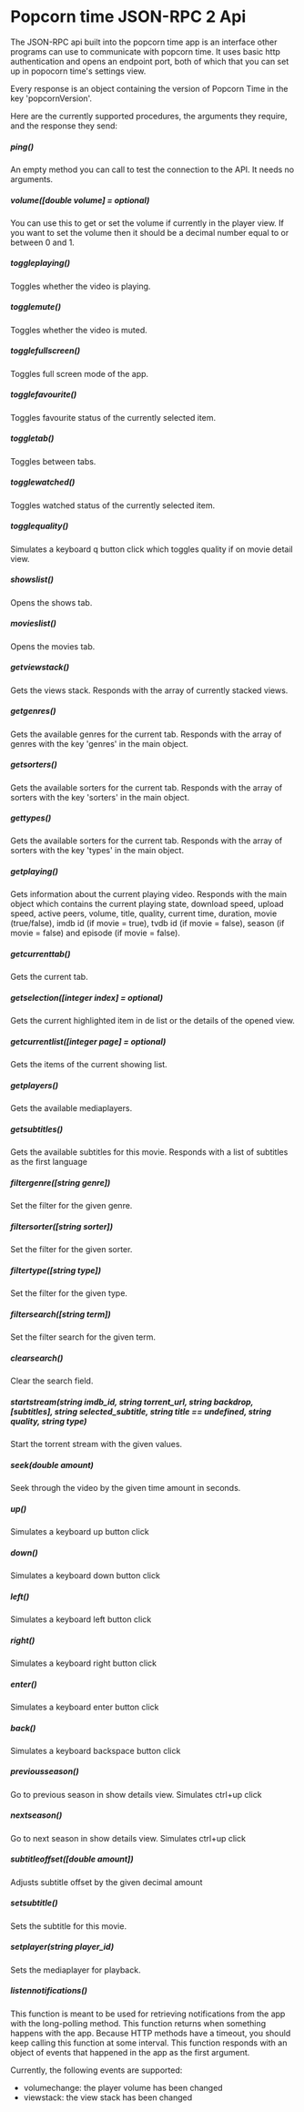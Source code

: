 Popcorn time JSON-RPC 2 Api
=========================

The JSON-RPC api built into the popcorn time app is an interface other programs can use to communicate with popcorn time.
It uses basic http authentication and opens an endpoint port, both of which that you can set up in popocorn time's settings view.

Every response is an object containing the version of Popcorn Time in the key 'popcornVersion'.

Here are the currently supported procedures, the arguments they require, and the response they send:


##### ping()
An empty method you can call to test the connection to the API. It needs no arguments.

##### volume([double volume] = optional)
You can use this to get or set the volume if currently in the player view. If you want to set the volume then it should be a decimal number equal to or between 0 and 1.

##### toggleplaying()
Toggles whether the video is playing.

##### togglemute()
Toggles whether the video is muted.

##### togglefullscreen()
Toggles full screen mode of the app.

##### togglefavourite()
Toggles favourite status of the currently selected item.

##### toggletab()
Toggles between tabs.

##### togglewatched()
Toggles watched status of the currently selected item.

##### togglequality()
Simulates a keyboard q button click which toggles quality if on movie detail view.

##### showslist()
Opens the shows tab.

##### movieslist()
Opens the movies tab.

##### getviewstack()
Gets the views stack. Responds with the array of currently stacked views.

##### getgenres()
Gets the available genres for the current tab. Responds with the array of genres with the key 'genres' in the main object.

##### getsorters()
Gets the available sorters for the current tab. Responds with the array of sorters with the key 'sorters' in the main object.

##### gettypes()
Gets the available sorters for the current tab. Responds with the array of sorters with the key 'types' in the main object.

##### getplaying()
Gets information about the current playing video. Responds with the main object which contains the current playing state, download speed, upload speed, active peers, volume, title, quality, current time, duration, movie (true/false), imdb id (if movie = true), tvdb id (if movie = false), season (if movie = false) and episode (if movie = false).

##### getcurrenttab()
Gets the current tab.

##### getselection([integer index] = optional)
Gets the current highlighted item in de list or the details of the opened view.

##### getcurrentlist([integer page] = optional)
Gets the items of the current showing list.

##### getplayers()
Gets the available mediaplayers.

##### getsubtitles()
Gets the available subtitles for this movie. Responds with a list of subtitles as the first language

##### filtergenre([string genre])
Set the filter for the given genre.

##### filtersorter([string sorter])
Set the filter for the given sorter.

##### filtertype([string type])
Set the filter for the given type.

##### filtersearch([string term])
Set the filter search for the given term.

##### clearsearch()
Clear the search field.

##### startstream(string imdb_id, string torrent_url, string backdrop, [subtitles], string selected_subtitle, string title == undefined, string quality, string type)
Start the torrent stream with the given values.

##### seek(double amount)
Seek through the video by the given time amount in seconds.

##### up()
Simulates a keyboard up button click

##### down()
Simulates a keyboard down button click

##### left()
Simulates a keyboard left button click

##### right()
Simulates a keyboard right button click

##### enter()
Simulates a keyboard enter button click

##### back()
Simulates a keyboard backspace button click

##### previousseason()
Go to previous season in show details view. Simulates ctrl+up click

##### nextseason()
Go to next season in show details view. Simulates ctrl+up click

##### subtitleoffset([double amount])
Adjusts subtitle offset by the given decimal amount

##### setsubtitle()
Sets the subtitle for this movie.

##### setplayer(string player_id)
Sets the mediaplayer for playback.

##### listennotifications()
This function is meant to be used for retrieving notifications from the app with the long-polling method.
This function returns when something happens with the app.
Because HTTP methods have a timeout, you should keep calling this function at some interval.
This function responds with an object of events that happened in the app as the first argument.

Currently, the following events are supported:

* volumechange: the player volume has been changed
* viewstack: the view stack has been changed